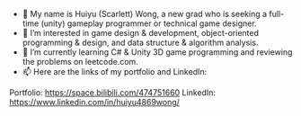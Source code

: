 - 👋 My name is Huiyu (Scarlett) Wong, a new grad who is seeking a full-time (unity) gameplay programmer or technical game designer. 
- 👀 I’m interested in game design & development, object-oriented programming & design, and data structure & algorithm analysis. 
- 🌱 I’m currently learning C# & Unity 3D game programming and reviewing the problems on leetcode.com.
- 📫 Here are the links of my portfolio and LinkedIn:

Portfolio: https://space.bilibili.com/474751660 LinkedIn: https://www.linkedin.com/in/huiyu4869wong/



